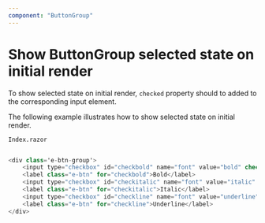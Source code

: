```yaml
---
component: "ButtonGroup"
---
```


# Show ButtonGroup selected state on initial render

To show selected state on initial render, `checked` property should to added to the corresponding
input element.

The following example illustrates how to show selected state on initial render.

`Index.razor`

```csharp

<div class='e-btn-group'>
    <input type="checkbox" id="checkbold" name="font" value="bold" checked/>
    <label class="e-btn" for="checkbold">Bold</label>
    <input type="checkbox" id="checkitalic" name="font" value="italic" />
    <label class="e-btn" for="checkitalic">Italic</label>
    <input type="checkbox" id="checkline" name="font" value="underline"/>
    <label class="e-btn" for="checkline">Underline</label>
</div>

  ```